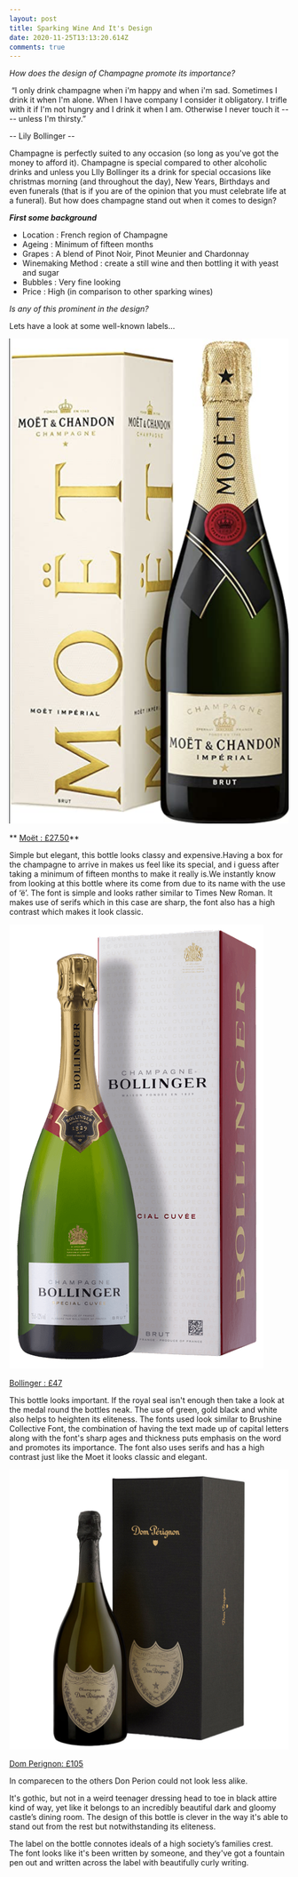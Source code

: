 ```yaml
---
layout: post
title: Sparking Wine And It's Design
date: 2020-11-25T13:13:20.614Z
comments: true
---
```

*How does the design of Champagne promote its importance?*

 “I only drink champagne when i'm happy and when i'm sad. Sometimes I drink it when I'm alone. When I have company I consider it obligatory. I trifle with it if I'm not hungry and I drink it when I am. Otherwise I never touch it ---- unless I'm thirsty.”

\-- Lily Bollinger -- 

Champagne is perfectly suited to any occasion (so long as you've got the money to afford it). Champagne is special compared to other alcoholic drinks and unless you LIly Bollinger its a drink for special occasions like christmas morning (and throughout the day), New Years, Birthdays and even funerals (that is if you are of the opinion that you must celebrate life at a funeral). But how does champagne stand out when it comes to design? 

***First some background*** 

* Location : French region of Champagne  
* Ageing : Minimum of fifteen months 
* Grapes : A blend of Pinot Noir, Pinot Meunier and Chardonnay 
* Winemaking Method : create a still wine and then bottling it with yeast and sugar
* Bubbles : Very fine looking 
* Price : High (in comparison to other sparking wines) 

*Is any of this prominent in the design?* 

Lets have a look at some well-known labels...



![Picture of Moet Bottle with box ](../uploads/screenshot-2020-11-25-at-14.20.24.png "Moet & Chandon Imperial")

** [Moët : £27.50](https://www.waitrose.com/ecom/products/moet-and-chandon-brut-imperial-nv/083809-42548-42549)**

Simple but elegant, this bottle looks classy and expensive.Having a box for the champagne to arrive in makes us feel like its special, and i guess after taking a minimum of fifteen months to make it really is.We instantly know from looking at this bottle where its come from due to its name with the use of ‘ë’. The font is simple and looks rather similar to Times New Roman. It makes use of serifs which in this case are sharp, the font also has a high contrast which makes it look classic.  

![Bottle of Bollinger ](../uploads/50542b_1.png "Bollinger, Special Curvee ")





[Bollinger : £47](https://www.waitrose.com/ecom/products/bollinger-special-cuvee-brut-nv/083834-42568-42569)

This bottle looks important. If the royal seal isn't enough then take a look at the medal round the bottles neak. The use of green, gold black and white also helps to heighten its eliteness. The fonts used look similar to Brushine Collective Font, the combination of having the text made up of capital letters along with the font's sharp ages and thickness puts emphasis on the word and promotes its importance. The font also uses serifs and has a high contrast just like the Moet it looks classic and elegant.



![Bottle of Don Perignon](../uploads/15635376013342.jpg "Don Perignon")

[Dom Perignon:  £105](https://www.waitrose.com/ecom/products/dom-perignon-vintage-champagne/082418-41929-41930)

In comparecen to the others Don Perion could not look less alike.

It's gothic, but not in a weird teenager dressing head to toe in black attire kind of way, yet like it belongs to an incredibly beautiful dark and gloomy castle’s dining room. The design of this bottle is clever in the way it's able to stand out from the rest but notwithstanding its eliteness. 

The label on the bottle connotes ideals of a high society’s families crest. The font looks like it's been written by someone, and they've got a fountain pen out and written across the label with beautifully curly writing.